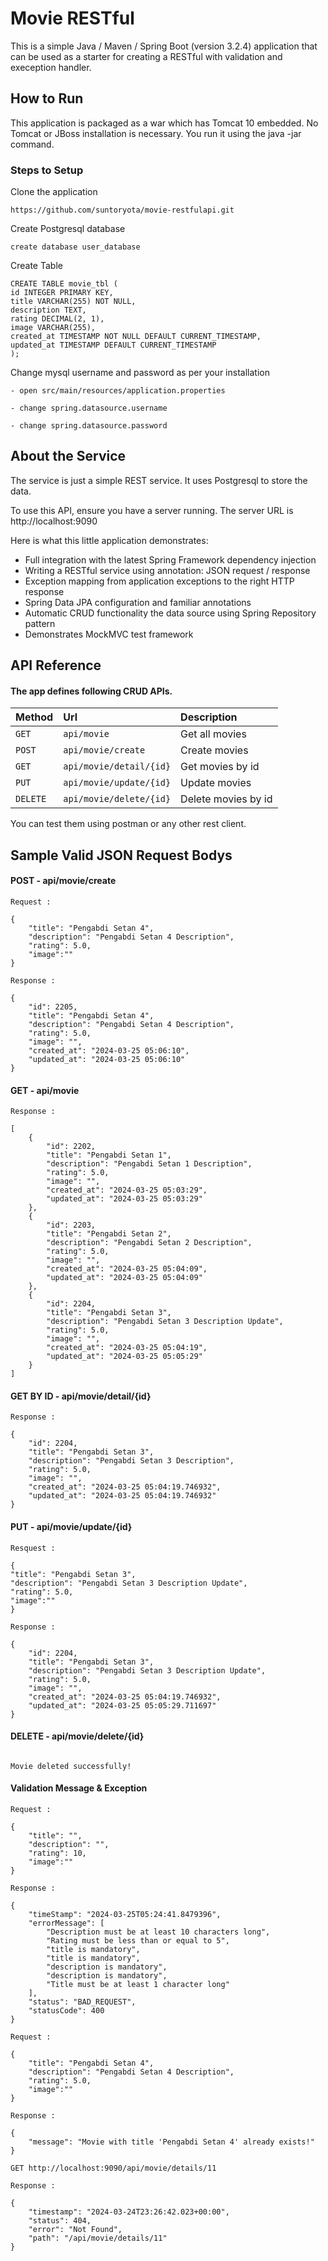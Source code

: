 # Movie RESTful

This is a simple Java / Maven / Spring Boot (version 3.2.4) application that can be used as a starter for creating a RESTful with validation and exeception handler.

## How to Run

This application is packaged as a war which has Tomcat 10 embedded. No Tomcat or JBoss installation is necessary. You run it using the java -jar command.

### Steps to Setup

Clone the application

    https://github.com/suntoryota/movie-restfulapi.git  

Create Postgresql database

    create database user_database

Create Table

    CREATE TABLE movie_tbl (
    id INTEGER PRIMARY KEY,
    title VARCHAR(255) NOT NULL,
    description TEXT,
    rating DECIMAL(2, 1),
    image VARCHAR(255),
    created_at TIMESTAMP NOT NULL DEFAULT CURRENT_TIMESTAMP,
    updated_at TIMESTAMP DEFAULT CURRENT_TIMESTAMP
    );   

Change mysql username and password as per your installation

    - open src/main/resources/application.properties

    - change spring.datasource.username 

    - change spring.datasource.password 

## About the Service

The service is just a simple REST service. It uses Postgresql to store the data.

To use this API, ensure you have a server running. The server URL is http://localhost:9090

Here is what this little application demonstrates:
- Full integration with the latest Spring Framework dependency injection
- Writing a RESTful service using annotation: JSON request / response
-  Exception mapping from application exceptions to the right HTTP response 
- Spring Data JPA configuration and familiar annotations
- Automatic CRUD functionality the data source using Spring Repository pattern
- Demonstrates MockMVC test framework 

## API Reference

#### The app defines following CRUD APIs.

| Method    | Url                       | Description                   | 
| :-------- | :-------                  | :-------------------------    |
| `GET `    | `api/movie`               | Get all movies                |
| `POST `   | `api/movie/create`        | Create  movies                |
| `GET `    | `api/movie/detail/{id}`   | Get     movies by id          |
| `PUT `    | `api/movie/update/{id}`   | Update  movies                |
| `DELETE ` | `api/movie/delete/{id}`   | Delete  movies by id          |

You can test them using postman or any other rest client.


## Sample Valid JSON Request Bodys

#### POST    - api/movie/create
```
Request :

{
    "title": "Pengabdi Setan 4",
    "description": "Pengabdi Setan 4 Description",
    "rating": 5.0,
    "image":""
}

Response :

{
    "id": 2205,
    "title": "Pengabdi Setan 4",
    "description": "Pengabdi Setan 4 Description",
    "rating": 5.0,
    "image": "",
    "created_at": "2024-03-25 05:06:10",
    "updated_at": "2024-03-25 05:06:10"
}
```

#### GET    - api/movie
```
Response :

[
    {
        "id": 2202,
        "title": "Pengabdi Setan 1",
        "description": "Pengabdi Setan 1 Description",
        "rating": 5.0,
        "image": "",
        "created_at": "2024-03-25 05:03:29",
        "updated_at": "2024-03-25 05:03:29"
    },
    {
        "id": 2203,
        "title": "Pengabdi Setan 2",
        "description": "Pengabdi Setan 2 Description",
        "rating": 5.0,
        "image": "",
        "created_at": "2024-03-25 05:04:09",
        "updated_at": "2024-03-25 05:04:09"
    },
    {
        "id": 2204,
        "title": "Pengabdi Setan 3",
        "description": "Pengabdi Setan 3 Description Update",
        "rating": 5.0,
        "image": "",
        "created_at": "2024-03-25 05:04:19",
        "updated_at": "2024-03-25 05:05:29"
    }
]
```
#### GET BY ID   - api/movie/detail/{id}
```
Response :

{
    "id": 2204,
    "title": "Pengabdi Setan 3",
    "description": "Pengabdi Setan 3 Description",
    "rating": 5.0,
    "image": "",
    "created_at": "2024-03-25 05:04:19.746932",
    "updated_at": "2024-03-25 05:04:19.746932"
}
```
#### PUT   - api/movie/update/{id}
```
Resquest :

{
"title": "Pengabdi Setan 3",
"description": "Pengabdi Setan 3 Description Update",
"rating": 5.0,
"image":""
}

Response :

{
    "id": 2204,
    "title": "Pengabdi Setan 3",
    "description": "Pengabdi Setan 3 Description Update",
    "rating": 5.0,
    "image": "",
    "created_at": "2024-03-25 05:04:19.746932",
    "updated_at": "2024-03-25 05:05:29.711697"
}
```
#### DELETE   - api/movie/delete/{id}
```

Movie deleted successfully!

```
#### Validation Message & Exception
```
Request :

{
    "title": "",
    "description": "",
    "rating": 10,
    "image":""
}

Response :

{
    "timeStamp": "2024-03-25T05:24:41.8479396",
    "errorMessage": [
        "Description must be at least 10 characters long",
        "Rating must be less than or equal to 5",
        "title is mandatory",
        "title is mandatory",
        "description is mandatory",
        "description is mandatory",
        "Title must be at least 1 character long"
    ],
    "status": "BAD_REQUEST",
    "statusCode": 400
}
```
```
Request :

{
    "title": "Pengabdi Setan 4",
    "description": "Pengabdi Setan 4 Description",
    "rating": 5.0,
    "image":""
}

Response :

{
    "message": "Movie with title 'Pengabdi Setan 4' already exists!"
}
```
```
GET http://localhost:9090/api/movie/details/11

Response :

{
    "timestamp": "2024-03-24T23:26:42.023+00:00",
    "status": 404,
    "error": "Not Found",
    "path": "/api/movie/details/11"
}
```

